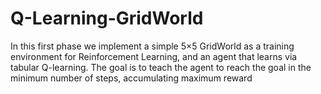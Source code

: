 # Q-Learning-GridWorld
In this first phase we implement a simple 5×5 GridWorld as a training environment for Reinforcement Learning, and an agent that learns via tabular Q-learning. The goal is to teach the agent to reach the goal in the minimum number of steps, accumulating maximum reward
